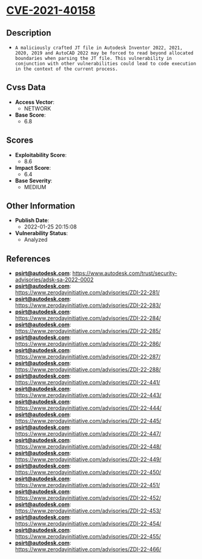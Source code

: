 
# [CVE-2021-40158](https://cve.mitre.org/cgi-bin/cvename.cgi?name=CVE-2021-40158)

## Description

- `A maliciously crafted JT file in Autodesk Inventor 2022, 2021, 2020, 2019 and AutoCAD 2022 may be forced to read beyond allocated boundaries when parsing the JT file. This vulnerability in conjunction with other vulnerabilities could lead to code execution in the context of the current process.`

## Cvss Data

- **Access Vector**:
  - NETWORK
- **Base Score**:
  - 6.8

## Scores

- **Exploitability Score**:
  - 8.6
- **Impact Score**:
  - 6.4
- **Base Severity**:
  - MEDIUM

## Other Information

- **Publish Date**:
  - 2022-01-25 20:15:08
- **Vulnerability Status**:
  - Analyzed

## References

- **psirt@autodesk.com**: https://www.autodesk.com/trust/security-advisories/adsk-sa-2022-0002
- **psirt@autodesk.com**: https://www.zerodayinitiative.com/advisories/ZDI-22-281/
- **psirt@autodesk.com**: https://www.zerodayinitiative.com/advisories/ZDI-22-283/
- **psirt@autodesk.com**: https://www.zerodayinitiative.com/advisories/ZDI-22-284/
- **psirt@autodesk.com**: https://www.zerodayinitiative.com/advisories/ZDI-22-285/
- **psirt@autodesk.com**: https://www.zerodayinitiative.com/advisories/ZDI-22-286/
- **psirt@autodesk.com**: https://www.zerodayinitiative.com/advisories/ZDI-22-287/
- **psirt@autodesk.com**: https://www.zerodayinitiative.com/advisories/ZDI-22-288/
- **psirt@autodesk.com**: https://www.zerodayinitiative.com/advisories/ZDI-22-441/
- **psirt@autodesk.com**: https://www.zerodayinitiative.com/advisories/ZDI-22-443/
- **psirt@autodesk.com**: https://www.zerodayinitiative.com/advisories/ZDI-22-444/
- **psirt@autodesk.com**: https://www.zerodayinitiative.com/advisories/ZDI-22-445/
- **psirt@autodesk.com**: https://www.zerodayinitiative.com/advisories/ZDI-22-447/
- **psirt@autodesk.com**: https://www.zerodayinitiative.com/advisories/ZDI-22-448/
- **psirt@autodesk.com**: https://www.zerodayinitiative.com/advisories/ZDI-22-449/
- **psirt@autodesk.com**: https://www.zerodayinitiative.com/advisories/ZDI-22-450/
- **psirt@autodesk.com**: https://www.zerodayinitiative.com/advisories/ZDI-22-451/
- **psirt@autodesk.com**: https://www.zerodayinitiative.com/advisories/ZDI-22-452/
- **psirt@autodesk.com**: https://www.zerodayinitiative.com/advisories/ZDI-22-453/
- **psirt@autodesk.com**: https://www.zerodayinitiative.com/advisories/ZDI-22-454/
- **psirt@autodesk.com**: https://www.zerodayinitiative.com/advisories/ZDI-22-455/
- **psirt@autodesk.com**: https://www.zerodayinitiative.com/advisories/ZDI-22-466/
